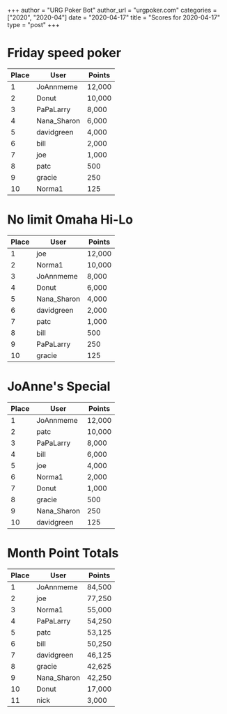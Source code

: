 +++
author = "URG Poker Bot"
author_url = "urgpoker.com"
categories = ["2020", "2020-04"]
date = "2020-04-17"
title = "Scores for 2020-04-17"
type = "post"
+++
# Friday speed poker

| Place | User | Points |
|-------|------|--------|
| 1 | JoAnnmeme | 12,000 |
| 2 | Donut | 10,000 |
| 3 | PaPaLarry | 8,000 |
| 4 | Nana_Sharon | 6,000 |
| 5 | davidgreen | 4,000 |
| 6 | bill | 2,000 |
| 7 | joe | 1,000 |
| 8 | patc | 500 |
| 9 | gracie | 250 |
| 10 | Norma1 | 125 |

# No limit Omaha Hi-Lo

| Place | User | Points |
|-------|------|--------|
| 1 | joe | 12,000 |
| 2 | Norma1 | 10,000 |
| 3 | JoAnnmeme | 8,000 |
| 4 | Donut | 6,000 |
| 5 | Nana_Sharon | 4,000 |
| 6 | davidgreen | 2,000 |
| 7 | patc | 1,000 |
| 8 | bill | 500 |
| 9 | PaPaLarry | 250 |
| 10 | gracie | 125 |

# JoAnne's Special

| Place | User | Points |
|-------|------|--------|
| 1 | JoAnnmeme | 12,000 |
| 2 | patc | 10,000 |
| 3 | PaPaLarry | 8,000 |
| 4 | bill | 6,000 |
| 5 | joe | 4,000 |
| 6 | Norma1 | 2,000 |
| 7 | Donut | 1,000 |
| 8 | gracie | 500 |
| 9 | Nana_Sharon | 250 |
| 10 | davidgreen | 125 |

# Month Point Totals

| Place | User | Points |
|-------|------|--------|
| 1 | JoAnnmeme | 84,500 |
| 2 | joe | 77,250 |
| 3 | Norma1 | 55,000 |
| 4 | PaPaLarry | 54,250 |
| 5 | patc | 53,125 |
| 6 | bill | 50,250 |
| 7 | davidgreen | 46,125 |
| 8 | gracie | 42,625 |
| 9 | Nana_Sharon | 42,250 |
| 10 | Donut | 17,000 |
| 11 | nick | 3,000 |
